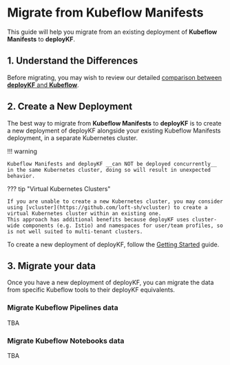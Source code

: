 # Migrate from Kubeflow Manifests

This guide will help you migrate from an existing deployment of __Kubeflow Manifests__ to __deployKF__.

## 1. Understand the Differences

Before migrating, you may wish to review our detailed [comparison between __deployKF__ and  __Kubeflow__](../about/kubeflow-vs-deploykf.md).

## 2. Create a New Deployment

The best way to migrate from __Kubeflow Manifests__ to __deployKF__ is to create a new deployment of deployKF alongside your existing Kubeflow Manifests deployment, in a separate Kubernetes cluster.

!!! warning

    Kubeflow Manifests and deployKF __can NOT be deployed concurrently__ in the same Kubernetes cluster, doing so will result in unexpected behavior.

??? tip "Virtual Kubernetes Clusters"

    If you are unable to create a new Kubernetes cluster, you may consider using [vcluster](https://github.com/loft-sh/vcluster) to create a virtual Kubernetes cluster within an existing one.
    This approach has additional benefits because deployKF uses cluster-wide components (e.g. Istio) and namespaces for user/team profiles, so is not well suited to multi-tenant clusters.

To create a new deployment of deployKF, follow the [Getting Started](getting-started.md) guide.

## 3. Migrate your data

Once you have a new deployment of deployKF, you can migrate the data from specific Kubeflow tools to their deployKF equivalents.

### Migrate Kubeflow Pipelines data

TBA

### Migrate Kubeflow Notebooks data

TBA